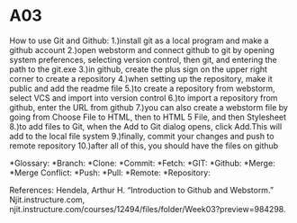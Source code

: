 # A03
How to use Git and Github:
1.)install git as a local program and make a github account
2.)open webstorm and connect github to git by opening system preferences, selecting version control, then git, and entering the path to the git.exe
3.)in github, create the plus sign on the upper right corner to create a repository
4.)when setting up the repository, make it public and add the readme file
5.)to create a repository from webstorm, select VCS and import into version control
6.)to import a repository from github, enter the URL from github
7.)you can also create a webstorm file by going from Choose File to HTML, then to HTML 5 File, and then Stylesheet
8.)to add files to Git, when the Add to Git dialog opens, click Add.This will add to the local file system
9.)finally, commit your changes and push to remote repository
10.)after all of this, you should have the files on github

*Glossary:
*Branch:
*Clone:
*Commit:
*Fetch:
*GIT:
*Github:
*Merge:
*Merge Conflict:
*Push:
*Pull:
*Remote:
*Repository:


References:
Hendela, Arthur H. “Introduction to Github and Webstorm.” Njit.instructure.com, njit.instructure.com/courses/12494/files/folder/Week03?preview=984298. 
